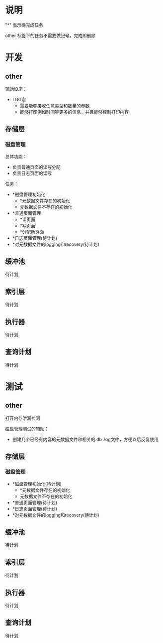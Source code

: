 # 说明

"*" 表示待完成任务

other 标签下的任务不需要做记号，完成即删除

# 开发

## other

辅助设施：
- LOG宏
  - 需要能够接收任意类型和数量的参数
  - 能够打印例如时间等更多的信息，并且能够控制打印内容

## 存储层

### 磁盘管理

总体功能：
- 负责普通页面的读写分配
- 负责日志页面的读写

任务：
- *磁盘管理初始化
  - *元数据文件存在的初始化
  - 元数据文件不存在的初始化
- *普通页面管理
  - *读页面
  - *写页面
  - *分配新页面
- *日志页面管理(待计划)
- *对元数据文件的logging和recovery(待计划)

## 缓冲池

待计划

## 索引层

待计划

## 执行器

待计划

## 查询计划

待计划



# 测试

## other

打开内存泄漏检测

磁盘管理测试的辅助：
- 创建几个已经有内容的元数据文件和相关的.db .log文件，方便以后反复使用

## 存储层

### 磁盘管理

- *磁盘管理初始化(待计划)
  - *元数据文件存在的初始化
  - 元数据文件不存在的初始化
- *普通页面管理(待计划)
- *日志页面管理(待计划)
- *对元数据文件的logging和recovery(待计划)

## 缓冲池

待计划

## 索引层

待计划

## 执行器

待计划

## 查询计划

待计划